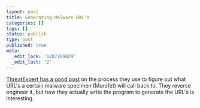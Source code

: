 ```yaml
---
layout: post
title: Generating Malware URL's
categories: []
tags: []
status: publish
type: post
published: true
meta:
  _edit_lock: '1287109829'
  _edit_last: '2'
---
```

<a href="http://blog.threatexpert.com/2010/10/domain-name-generator-for-murofet.html">ThreatExpert has a good post</a> on the process they use to figure out what URL's a certain malware specimen (Murofet) will call back to. They reverse engineer it, but how they actually write the program to generate the URL's is interesting.
